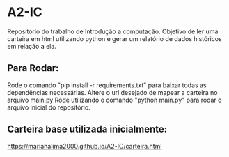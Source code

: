 # A2-IC
Repositório do trabalho de Introdução a computação.
Objetivo de ler uma carteira em html utilizando python e gerar um relatório de dados históricos em relação a ela.

## Para Rodar:
Rode o comando "pip install -r requirements.txt" para baixar todas as dependências necessárias.
Altere o url desejado de mapear a carteira no arquivo main.py
Rode utilizando o comando "python main.py" para rodar o arquivo inicial do repositório.

## Carteira base utilizada inicialmente:
https://marianalima2000.github.io/A2-IC/carteira.html
